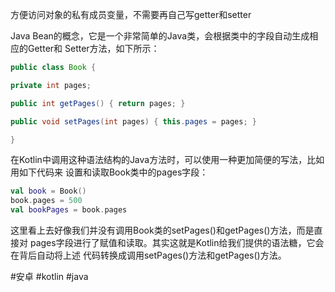 方便访问对象的私有成员变量，不需要再自己写getter和setter

Java Bean的概念，它是一个非常简单的Java类，会根据类中的字段自动生成相应的Getter和 Setter方法，如下所示：

```java
public class Book {

private int pages;

public int getPages() { return pages; }

public void setPages(int pages) { this.pages = pages; }

}

```

在Kotlin中调用这种语法结构的Java方法时，可以使用一种更加简便的写法，比如用如下代码来 设置和读取Book类中的pages字段：

```kotlin
val book = Book() 
book.pages = 500 
val bookPages = book.pages
```

这里看上去好像我们并没有调用Book类的setPages()和getPages()方法，而是直接对 pages字段进行了赋值和读取。其实这就是Kotlin给我们提供的语法糖，它会在背后自动将上述 代码转换成调用setPages()方法和getPages()方法。

#安卓
#kotlin
#java